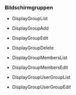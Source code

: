 <!--toc=api-->
###  <span class="mw-headline" id="DisplayGroups"> Bildschirmgruppen </span>

*   DisplayGroupList

*   DisplayGroupAdd

*   DisplayGroupEdit

*   DisplayGroupDelete

*   DisplayGroupMembersList

*   DisplayGroupMembersEdit

*   DisplayGroupUserGroupList

*   DisplayGroupUserGroupEdit